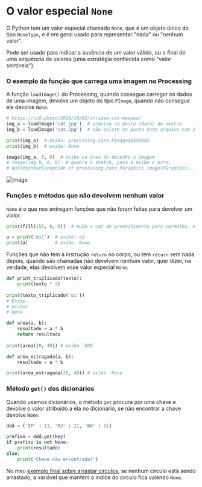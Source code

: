 # O valor especial `None`

O Python tem um valor especial chamado `None`, que é um objeto único do tipo `NoneType`, e é em geral usado para representar "nada" ou "nenhum valor".

Pode ser usado para indicar a ausência de um valor válido, ou o final de uma sequência de valores (uma estratégia conhecida como "valor sentinela").

### O exemplo da função que carrega uma imagem no Processing

A função `loadImage()` do Processing, quando consegue carregar os dados de uma imagem, devolve um objeto do tipo `PImage`, quando não consegue ela devolve `None`.

```python
# https://cc0.photo/2016/10/05/striped-cat-meadow/
img_a = loadImage('cat.jpg')  # arquivo na pasta /data/ do sketch
img_b = loadImage('cat.Jpg')  # não existe na pasta este arquivo com J maiúsculo na extensão!

print(img_a)  # exibe: processing.core.PImage@XXXXXXX
print(img_b)  # exibe: None

image(img_a, 0, 0)  # exibe na área de desenho a imagem
# image(img_b, 0, 0)  # quebra o sketch, para e exibe o erro:
# NullPointerException at processing.core.PGraphics.image(PGraphics...
```

![image](https://user-images.githubusercontent.com/3694604/165303439-bf04975d-551c-46a6-8afc-9f59230841ae.png)

### Funções e métodos que não devolvem nenhum valor

`None` é o que nos entregam funções que não foram feitas para devolver um vlalor. 

```python
print(fill(255, 0, 0))  # muda a cor de preenchimento para vermelho, e exibe `None` no console

a = print('oi!')  # exibe: oi
print(a)          # exibe: None
```

Funções que não tem a instrução `return` no corpo, ou tem `return` sem nada depois, quando são chamadas não devolvem nenhum valor, quer dizer, na verdade, elas devolvem esse valor especial `None`. 

```python
def print_triplicado(texto):
    print(texto * 3)
    
print(texto_triplicado('oi')) 
# Exibe:
# oioioi
# None

def area(a, b):
    resultado = a * b
    return resultado
    
print(area(20, 40)) # exibe `800`

def area_estragada(a, b):
    resultado = a * b

print(area_estragada(20, 40)) # exibe `None`
```
### Método `get()` dos dicionários

Quando usamos dicionários, o método `get` procura por uma chave e devolve o valor atribuido a ela no dicionário, se não encontrar a chave devolve `None`.

```python
ddd = {'SP' : 11, 'RJ' : 21, 'BH' : 31} 

prefixo = ddd.get(key)
if prefixo is not None:
    print(resultado)
else:
    print('Chave não encontrada!')
```

No meu [exemplo final sobre arrastar círculos](arrastando_circulos.md), se nenhum círculo está sendo arrastado, a variável que mantém o índice do círculo fica valendo `None`.
